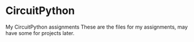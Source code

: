 # CircuitPython
My CircuitPython assignments
These are the files for my assignments, may have some for projects later.

